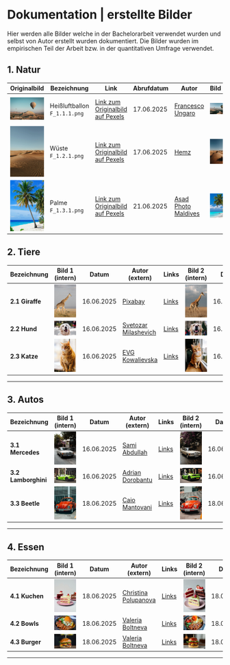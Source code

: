 # Dokumentation | erstellte Bilder 
Hier werden alle Bilder welche in der Bachelorarbeit verwendet wurden und selbst von Autor erstellt wurden dokumentiert.
Die Bilder wurden im empirischen Teil der Arbeit bzw. in der quantitativen Umfrage verwendet.

## 1. Natur

| Originalbild                            | Bezeichnung                        | Link                                                                                                                               | Abrufdatum  | Autor                                                          | Bild 1                                | Erstelldatum  | Prompt                                                                                                                                                                                                                                                                                                                                                                                                                                                                                                                                                        | Link                                                                                                                        | Bild 2                                | Erstelldatum  | Prompt                                                                                                                                                                                                                                                                                                                                                                                                                                                                                                                                                        | Link                                                                                                                        |
|-----------------------------------------|------------------------------------|------------------------------------------------------------------------------------------------------------------------------------|-------------|----------------------------------------------------------------|---------------------------------------|--------------|----------------------------------------------------------------------------------------------------------------------------------------------------------------------------------------------------------------------------------------------------------------------------------------------------------------------------------------------------------------------------------------------------------------------------------------------------------------------------------------------------------------------------------------------------------------|-----------------------------------------------------------------------------------------------------------------------------|---------------------------------------|--------------|----------------------------------------------------------------------------------------------------------------------------------------------------------------------------------------------------------------------------------------------------------------------------------------------------------------------------------------------------------------------------------------------------------------------------------------------------------------------------------------------------------------------------------------------------------------|-----------------------------------------------------------------------------------------------------------------------------|
| <img src="F_1.1.1.png" width="200"/>    | Heißluftballon<br>`F_1.1.1.png`    | [Link zum Originalbild auf Pexels](https://images.pexels.com/photos/2325447/pexels-photo-2325447.jpeg?auto=compress&cs=tinysrgb&amp;w=1260&amp;h=750&amp;dpr=1) | 17.06.2025  | [Francesco Ungaro](https://www.pexels.com/de-de/@francesco-ungaro/) | <img src="F_1.1.2.png" width="200"/>  | 17.06.2025   | <details><summary>Prompt</summary>A hyper-realistic low-angle 16:9 scene shot from ground level looking up at two striped hot-air balloons rising above a rugged sandstone plateau—foreground shows textured rocky ground and desert grasses blurred at the bottom edge; one balloon filling the upper right frame, another smaller overhead to the left; warm sunrise light casting soft, realistic shadows on the rock faces, subtle atmospheric haze above; ultra-detailed fabric texture and rock surfaces, true-to-life colors and depth, 8K photorealism</details> | [Link zum Originalbild auf Midjourney](https://cdn.midjourney.com/df7d2e67-a2fb-4533-9f62-a3ae2bb297a0/0_1.png) | <img src="F_1.1.3.png" width="200"/> | 17.06.2025   | <details><summary>Prompt</summary>A hyper-realistic low-angle 16:9 scene shot from ground level looking up at two striped hot-air balloons rising above a rugged sandstone plateau—foreground shows textured rocky ground and desert grasses blurred at the bottom edge; one balloon filling the upper right frame, another smaller overhead to the left; warm sunrise light casting soft, realistic shadows on the rock faces, subtle atmospheric haze above; ultra-detailed fabric texture and rock surfaces, true-to-life colors and depth, 8K photorealism</details> | [Link zum Originalbild auf Midjourney](https://cdn-midjourney.com/35946f75-43f9-42e8-ae9c-147bd2e8f289/0_2.png) |
| <img src="F_1.2.1.png" width="200"/>    | Wüste<br>`F_1.2.1.png`             | [Link zum Originalbild auf Pexels](https://images.pexels.com/photos/4568088/pexels-photo-4568088.png)                                                                     | 17.06.2025  | [Hemz](https://www.pexels.com/de-de/@h3mins/)               | <img src="F_1.2.2.png" width="200"/>  | 17.06.2025   | <details><summary>Prompt</summary>A hyper-realistic 16:9 ground-level view of an endless desert of wind-sculpted golden sand dunes—intricate ripple patterns stretching from the foreground to the horizon, a few sparse tufts of desert scrub, pale blue sky above, soft natural light casting gentle shadows in the troughs, ultra-detailed textures on each dune crest, true-to-life colors, 8K photorealism</details> | [Link zum Originalbild auf Midjourney](https://cdn-midjourney.com/f38ab05c-4b20-4f50-860c-da08ee610bff/0_0.png) | <img src="F_1.2.3.png" width="200"/> | 17.06.2025   | <details><summary>Prompt</summary>A hyper-realistic 16:9 ground-level view of an endless desert of wind-sculpted golden sand dunes—intricate ripple patterns stretching from the foreground to the horizon, a few sparse tufts of desert scrub, pale blue sky above, soft natural light casting gentle shadows in the troughs, ultra-detailed textures on each dune crest, true-to-life colors, 8K photorealism</details> | [Link zum Originalbild auf Midjourney](https://cdn-midjourney.com/03dcfac7-8a2f-4e85-a64e-05c56f5f8759/0_2.png) |
| <img src="F_1.3.1.png" width="200"/>    | Palme<br>`F_1.3.1.png`             | [Link zum Originalbild auf Pexels](https://images.pexels.com/photos/240526/pexels-photo-240526.jpeg?_gl=1*1lxt5pu*_ga*MzIwMjE4NzI5LjE3NTAwNTc5NDc.*_ga_8JE65Q40S6*czE3NTA0OTM5OTAkbzExJGcxJHQxNzUwNDk0NDA0JGo4JGwwJGgw) | 21.06.2025  | [Asad Photo Maldives](https://www.pexels.com/de-de/@asadphoto/) | <img src="F_1.3.2.png" width="200"/>  | 21.06.2025   | <details><summary>Prompt</summary>Tropical beach with pristine white sand and crystal-clear turquoise water, a single tall coconut palm tree leaning gracefully over the shore, vibrant green fronds backlit by a deep blue sky with a few wispy clouds, lush tropical foliage at the edges, soft natural sunlight, tranquil and inviting atmosphere, photorealistic, ultra-high detail, 8K</details> | [Link zum Originalbild auf Midjourney](https://cdn-midjourney.com/6d26202b-f0c7-4d6a-804c-71524306f373/0_2.png) | <img src="F_1.3.3.png" width="200"/> | 21.06.2025   | <details><summary>Prompt</summary>Tropical beach with pristine white sand and crystal-clear turquoise water, a single tall coconut palm tree leaning gracefully over the shore, vibrant green fronds backlit by a deep blue sky with a few wispy clouds, lush tropical foliage at the edges, soft natural sunlight, tranquil and inviting atmosphere, photorealistic, ultra-high detail, 8K</details> | [Link zum Originalbild auf Midjourney](https://cdn-midjourney.com/9ad38944-3589-40c4-9438-c43701d67799/0_2.png) |

## 2. Tiere

| Bezeichnung      | Bild 1 (intern)                       | Datum       | Autor (extern)                                                         | Links | Bild 2 (intern)                       | Datum       | Prompt                                                                                                                                                                                                                                                                                                                                                                                                                                                                                                                                                        | Links | Bild 3 (intern)                       | Datum       | Prompt                                                                                                                                                                                                                                                                                                                                                                                                                                                                                                                                                      | Links |
|------------------|---------------------------------------|-------------|-------------------------------------------------------------------------|-------|---------------------------------------|-------------|---------------------------------------------------------------------------------------------------------------------------------------------------------------------------------------------------------------------------------------------------------------------------------------------------------------------------------------------------------------------------------------------------------------------------------------------------------------------------------------------------------------------------------------------------------------|-------|---------------------------------------|-------------|-------------------------------------------------------------------------------------------------------------------------------------------------------------------------------------------------------------------------------------------------------------------------------------------------------------------------------------------------------------------------------------------------------------------------------------------------------------------------------------------------------------------------------------------------------------|-------|
| **2.1 Giraffe**  | <img src="F_2.1.1.png" width="100"/>  | 16.06.2025  | [Pixabay](https://www.pexels.com/de-de/@pixabay/)                       | [Links](https://images.pexels.com/photos/67552/giraffe-tall-mammal-africa-67552.jpeg?auto=compress&cs=tinysrgb&amp;w=1260&amp;h=750&amp;dpr=1) | <img src="F_2.1.2.png" width="100"/>  | 16.06.2025  | <details><summary>Prompt</summary>Majestic giraffe walking across the golden African savannah, side profile view, long spotted neck stretching up toward a soft cloudy sky, dry grasses in the foreground, distant flat horizon, natural warm daylight, shallow depth of field, cinematic wildlife photography style, telephoto 200 mm lens look, ultra-realistic, high detail, 8K</details> | [Links](https://cdn.midjourney.com/baae3b8b-a2e1-4f1b-aa92-0ed34ae02c37/0_3.png) | <img src="F_2.1.3.png" width="100"/>  | 17.06.2025  | <details><summary>Prompt</summary>Majestic giraffe walking across the golden African savannah, side profile view, long spotted neck stretching up toward a soft cloudy sky, dry grasses in the foreground, distant flat horizon, natural warm daylight, shallow depth of field, cinematic wildlife photography style, telephoto 200 mm lens look, ultra-realistic, high detail, 8K</details> | [Links](https://cdn.midjourney.com/baae3b8b-a2e1-4f1b-aa92-0ed34ae02c37/0_1.png) |
| **2.2 Hund**     | <img src="F_2.2.1.png" width="100"/>  | 16.06.2025  | [Svetozar Milashevich](https://www.pexels.com/de-de/@svetozar-milashevich-99573/) | [Links](https://images.pexels.com/photos/1490908/pexels-photo-1490908.jpeg?auto=compress&cs=tinysrgb&amp;w=1260&amp;h=750&amp;dpr=1) | <img src="F_2.2.2.png" width="100"/>  | 16.06.2025  | <details><summary>Prompt</summary>Happy golden retriever portrait, warm creamy-golden coat, looking up with joyful expression, mouth open and tongue slightly out, outdoors with soft bokeh background hinting at people walking in a park, natural soft lighting, cinematic pet photography style, ultra-realistic, high detail, shallow depth of field, 85 mm lens, 8K</details> | [Links](https://cdn.midjourney.com/f12b8df7-8389-4612-ae5a-fc8b58ce7deb/0_0.png) | <img src="F_2.2.3.png" width="100"/>  | 17.06.2025  | <details><summary>Prompt</summary>Golden retriever portrait, warm creamy-golden coat, looking up, outdoors with soft bokeh background hinting at people walking in a park, natural soft lighting, cinematic pet photography style, ultra-realistic, high detail, shallow depth of field, 85 mm lens, 8K</details> | [Links](https://cdn.midjourney.com/b08c6414-aff2-46a9-846e-0e35532d3b24/0_2.png) |
| **2.3 Katze**    | <img src="F_2.3.1.png" width="100"/>  | 16.06.2025  | [EVG Kowalievska](https://www.pexels.com/de-de/@kowalievska/)            | [Links](https://images.pexels.com/photos/1170986/pexels-photo-1170986.jpeg?auto=compress&cs=tinysrgb&amp;w=1260&amp;h=750&amp;dpr=1) | <img src="F_2.3.2.png" width="100"/>  | 16.06.2025  | <details><summary>Prompt</summary>Orange tabby cat sitting on a rustic wooden windowsill, medium shot with more of the room and window visible, no close-up, warm natural daylight illuminating its striped fur and green-gold eyes, soft bokeh cityscape background, cinematic pet portrait style, ultra-realistic, high detail, shallow depth of field, 85 mm lens look, 8K</details> | [Links](https://cdn.midjourney.com/f23a4876-0110-4bfd-9df8-516312a8f9e7/0_1.png) | <img src="F_2.3.3.png" width="100"/>  | 17.06.2025  | <details><summary>Prompt</summary>Orange tabby cat sitting on a rustic wooden windowsill, medium shot with more of the room and window visible, no close-up, warm natural daylight illuminating its striped fur and green-gold eyes, soft bokeh cityscape background, cinematic pet portrait style, ultra-realistic, high detail, shallow depth of field, 85 mm lens look, 8K</details> | [Links](https://cdn.midjourney.com/cf269535-0088-4579-acf6-bcaed5bfa53d/0_3.png) |

---

## 3. Autos

| Bezeichnung           | Bild 1 (intern)                       | Datum       | Autor (extern)                                                         | Links | Bild 2 (intern)                       | Datum       | Prompt                                                                                                                                                                                                                                                                                                                                                                                                                                                                                                                                                        | Links | Bild 3 (intern)                       | Datum       | Prompt                                                                                                                                                                                                                                                                                                                                                                                                                                                                                                                                                      | Links |
|-----------------------|---------------------------------------|-------------|-------------------------------------------------------------------------|-------|---------------------------------------|-------------|---------------------------------------------------------------------------------------------------------------------------------------------------------------------------------------------------------------------------------------------------------------------------------------------------------------------------------------------------------------------------------------------------------------------------------------------------------------------------------------------------------------------------------------------------------------|-------|---------------------------------------|-------------|-------------------------------------------------------------------------------------------------------------------------------------------------------------------------------------------------------------------------------------------------------------------------------------------------------------------------------------------------------------------------------------------------------------------------------------------------------------------------------------------------------------------------------------------------------------|-------|
| **3.1 Mercedes**      | <img src="F_3.1.1.png" width="100"/>  | 16.06.2025  | [Sami Abdullah](https://www.pexels.com/de-de/@onbab/)                    | [Links](https://images.pexels.com/photos/13818893/pexels-photo-13818893.jpeg?auto=compress&cs=tinysrgb&amp;w=1260&amp;h=750&amp;dpr=1) | <img src="F_3.1.2.png" width="100"/>  | 16.06.2025  | <details><summary>Prompt</summary>A hyper-realistic street scene (16:9) featuring a classic cream-colored Mercedes-Benz W123 sedan with license plate M AA 891H, parked at a slight angle on a quiet urban road—chrome grille and round headlamps reflecting the environment with precise clarity; wet asphalt with lifelike texture and scattered leaves; lush bougainvillea cascading vibrant purple and pink petals overhead; soft natural daylight filtering through a tree canopy, ultra-detailed paintwork, weathered curb stones, subtle shallow depth of field softly blurring background buildings, 8K photorealism</details> | [Links](https://cdn.midjourney.com/8720541b-933c-4d55-9b6b-29a273f1d2e6/0_2.png) | <img src="F_3.1.3.png" width="100"/>  | 17.06.2025  | <details><summary>Prompt</summary>A hyper-realistic street scene (16:9) featuring a classic cream-colored Mercedes-Benz W123 sedan with license plate M AA 891H, parked at a slight angle on a quiet urban road—chrome grille and round headlamps reflecting the environment with precise clarity; wet asphalt with lifelike texture and scattered leaves; lush bougainvillea cascading vibrant purple and pink petals overhead; soft natural daylight filtering through a tree canopy, ultra-detailed paintwork, weathered curb stones, subtle shallow depth of field softly blurring background buildings, 8K photorealism</details> | [Links](https://cdn.midjourney.com/40b9b4f4-e5f4-4386-8023-a2c435d68bdd/0_1.png) |
| **3.2 Lamborghini**   | <img src="F_3.2.1.png" width="100"/>  | 16.06.2025  | [Adrian Dorobantu](https://www.pexels.com/de-de/@adrian-dorobantu-989175/)   | [Links](https://images.pexels.com/photos/2127733/pexels-photo-2127733.jpeg?auto=compress&cs=tinysrgb&amp;w=1260&amp;h=750&amp;dpr=1) | <img src="F_3.2.2.png" width="100"/>  | 16.06.2025  | <details><summary>Prompt</summary>A true-to-life 16:9 photograph of a lime-green Lamborghini Huracán Coupé parked at a slight angle on a city curb—glossy paint reflecting the boutique façades around it, matte-black multi-spoke wheels with visible brake calipers, authentic asphalt and concrete pavement textures, quad exhaust tips with subtle soot marks, yellow UK license plate "SN65 CTV"; everyday daylight casting soft, realistic shadows and gentle highlights, accurate perspective, subtle shallow depth of field showing the "ILLUMINATA" and "SOLLANDS" storefronts with potted boxwood and ivy-clad arch, true colors and textures, 8K photorealism</details> | [Links](https://cdn.midjourney.com/108e3d1b-bf36-4df4-a381-c73d324e8dd4/0_2.png) | <img src="F_3.2.3.png" width="100"/>  | 17.06.2025  | <details><summary>Prompt</summary>A true-to-life 16:9 photograph of a lime-green Lamborghini Huracán Coupé parked at a slight angle on a city curb—glossy paint reflecting the boutique façades around it, matte-black multi-spoke wheels with visible brake calipers, authentic asphalt and concrete pavement textures, quad exhaust tips with subtle soot marks, yellow UK license plate "SN65 CTV"; everyday daylight casting soft, realistic shadows and gentle highlights, accurate perspective, subtle shallow depth of field showing the "ILLUMINATA" and "SOLLANDS" storefronts with potted boxwood and ivy-clad arch, true colors and textures, 8K photorealism</details> | [Links](https://cdn.midjourney.com/44d99ded-8a08-4db4-af18-4135296ffe6a/0_3.png) |
| **3.3 Beetle**     | <img src="F_3.3.1.png" width="100"/>  | 18.06.2025  | [Caio Mantovani](https://www.pexels.com/de-de/@caio-mantovani-97605853/)     | [Links](https://images.pexels.com/photos/14072695/pexels-photo-14072695.jpeg?_gl=1*1y8y3rq*_ga*MzIwMjE4NzI5LjE3NTAwNTc5NDc.*_ga_8JE65Q40S6*czE3NTA0OTc4MTgkbzEyJGcxJHQxNzUwNTAwMTU3JGozOCRsMCRoMA..) | <img src="F_3.3.2.png" width="100"/>  | 18.06.2025  | <details><summary>Prompt</summary>Classic red Volkswagen Beetle parked on a concrete lot in front of a modern metal fence with horizontal slats painted in cool bluish-gray tones; two black scooters beside it; warm natural daylight casting soft shadows under the tires; ultra-realistic detail in the car’s chrome accents, rounded headlights, and weathered "GNB-3571" license plate; textured asphalt ground rendered in precise mid-tone bluish-gray with subtle warm undertones and yellow parking lines; shallow depth of field; cinematic urban contrast; 8K</details> | [Links](https://cdn.midjourney.com/691828a0-3c83-4284-a539-4e747107c00a/0_1.png) | <img src="F_3.3.3.png" width="100"/>  | 18.06.2025  | <details><summary>Prompt</summary>Classic red Volkswagen Beetle parked on a concrete lot in front of a modern metal fence with horizontal slats painted in cool bluish-gray tones; two black scooters beside it; warm natural daylight casting soft shadows under the tires; ultra-realistic detail in the car’s chrome accents, rounded headlights, and weathered "GNB-3571" license plate; textured asphalt ground rendered in precise mid-tone bluish-gray with subtle warm undertönen and yellow parking lines; shallow depth of field; cinematic urban contrast; 8K</details> | [Links](https://cdn.midjourney.com/bf21136a-abf0-498b-bfe3-062e00cf9fda/0_3.png) |

---

## 4. Essen

| Bezeichnung         | Bild 1 (intern)                       | Datum       | Autor (extern)                                                         | Links | Bild 2 (intern)                       | Datum       | Prompt                                                                                                                                                                                                                                                                                                                                                                                                                                                                                                                                                        | Links | Bild 3 (intern)                       | Datum       | Prompt                                                                                                                                                                                                                                                                                                                                                                                                                                                                                                                                                      | Links |
|---------------------|---------------------------------------|-------------|-------------------------------------------------------------------------|-------|---------------------------------------|-------------|---------------------------------------------------------------------------------------------------------------------------------------------------------------------------------------------------------------------------------------------------------------------------------------------------------------------------------------------------------------------------------------------------------------------------------------------------------------------------------------------------------------------------------------------------------------|-------|---------------------------------------|-------------|-------------------------------------------------------------------------------------------------------------------------------------------------------------------------------------------------------------------------------------------------------------------------------------------------------------------------------------------------------------------------------------------------------------------------------------------------------------------------------------------------------------------------------------------------------------|-------|
| **4.1 Kuchen**      | <img src="F_4.1.1.png" width="100"/>  | 18.06.2025  | [Christina Polupanova](https://www.pexels.com/de-de/@christina-polupanova-138429930/) | [Links](https://images.pexels.com/photos/10281284/pexels-photo-10281284.jpeg?auto=compress&cs=tinysrgb&amp;w=1260&amp;h=750&amp;dpr=1) | <img src="F_4.1.2.png" width="100"/>  | 18.06.2025  | <details><summary>Prompt</summary>Three elegant cake slices on pastel pink plates against a clean light gray backdrop: in front a pistachio-green frosted layer cake with raspberry jam filling, topped with a single fresh raspberry and chopped pistachios; behind a red velvet slice with white cream cheese frosting and pomegranate seeds, and a chocolate layer cake with rich ganache and strawberry garnish; soft natural lighting, shallow depth of field, cinematic food photography style, ultra-realistic, high detail, 8K macro</details> | [Links](https://cdn.midjourney.com/857f377e-762e-4ef8-b1ff-2725bfeb4e02/0_1.png) | <img src="F_4.1.3.png" width="100"/>  | 18.06.2025  | <details><summary>Prompt</summary>Three elegant cake slices on pastel pink plates against a clean light gray backdrop: in front a pistachio-green frosted layer cake with raspberry jam filling, topped with a single fresh raspberry and chopped pistachios; behind a red velvet slice with white cream cheese frosting and pomegranate seeds, and a chocolate layer cake with rich ganache and strawberry garnish; soft natural lighting, shallow depth of field, cinematic food photography style, ultra-realistic, high detail, 8K macro</details> | [Links](https://cdn.midjourney.com/ad935bfa-1295-4cea-b456-f7dbb5e6bf62/0_2.png) |
| **4.2 Bowls**       | <img src="F_4.2.1.png" width="100"/>  | 18.06.2025  | [Valeria Boltneva](https://www.pexels.com/de-de/@valeriya/)             | [Links](https://images.pexels.com/photos/1860208/pexels-photo-1860208.jpeg?auto=compress&cs=tinysrgb&amp;w=1260&amp;h=750&amp;dpr=1) | <img src="F_4.2.2.png" width="100"/>  | 18.06.2025  | <details><summary>Prompt</summary>Sesame-seed-topped grilled chicken slices arranged in a rustic brown ceramic bowl, alongside fresh spinach leaves and cherry tomato halves, crunchy cabbage slaw drizzled with sesame dressing and crowned with a nest of julienned carrots, lemon wedge on the side, placed on a reflective glass table with a woven placemat accent, soft natural lighting, shallow depth of field, cinematic food photography style, ultra-realistic, high detail, 8K macro</details> | [Links](https://cdn.midjourney.com/273b0f5c-59c0-4123-861d-11728290da1e/0_2.png) | <img src="F_4.2.3.png" width="100"/>  | 18.06.2025  | <details><summary>Prompt</summary>Sesame-seed-topped grilled chicken slices arranged in a rustic brown ceramic bowl, alongside fresh spinach leaves and cherry tomato halves, crunchy cabbage slaw drizzled with sesame dressing and crowned with a nest of julienned carrots, lemon wedge on the side, placed on a reflective glass table with a woven placemat accent, soft natural lighting, shallow depth of field, cinematic food photography style, ultra-realistic, high detail, 8K macro</details> | [Links](https://cdn.midjourney.com/fd853125-2575-4ab5-ae4b-7e76c2788abb/0_2.png) |
| **4.3 Burger**      | <img src="F_4.3.1.png" width="100"/>  | 18.06.2025  | [Valeria Boltneva](https://www.pexels.com/de-de/@valeriya/)             | [Links](https://images.pexels.com/photos/1639562/pexels-photo-1639562.jpeg?auto=compress&cs=tinysrgb&amp;w=1260&amp;h=750&amp;dpr=1) | <img src="F_4.3.2.png" width="100"/>  | 18.06.2025  | <details><summary>Prompt</summary>Perfectly assembled gourmet cheeseburger on a clean white plate, symmetrical pale brioche bun with evenly spaced sesame seeds and uniform light browning; centered, juicy beef patty topped with neatly melted cheddar; one crisp lettuce leaf and two perfectly stacked tomato slices; a thin, even ring of creamy sauce; straight bamboo skewer holding all layers in place; shallow depth of field; neutral soft-focus background; natural soft lighting; ultra-realistic, high detail, 8K macro</details> | [Links](https://cdn.midjourney.com/a38ca48d-193b-413a-b13b-d1a4b798eeec/0_3.png) | <img src="F_4.3.3.png" width="100"/>  | 18.06.2025  | <details><summary>Prompt</summary>Gourmet cheeseburger on a rustic wooden table, brioche bun with sesame seeds, juicy beef patty, melted cheddar cheese dripping over the edge, crisp lettuce and ripe tomato slices, creamy sauce oozing, bamboo skewer through the top, shallow depth of field, dark moody blurred background, natural soft lighting, ultra-realistic, high detail, 8K macro</details> | [Links](https://cdn.midjourney.com/bdbe2525-fb22-415a-a454-bc8293658479/0_2.png) |

---
